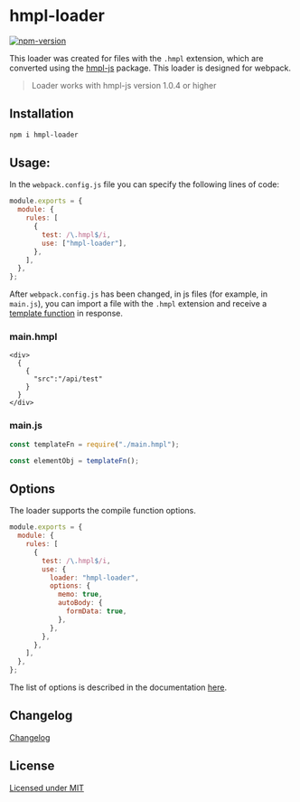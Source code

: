 # hmpl-loader

[![npm-version](https://img.shields.io/npm/v/hmpl-loader?logo=npm&color=fff)](https://www.npmjs.com/package/hmpl-loader)

This loader was created for files with the `.hmpl` extension, which are converted using the [hmpl-js](https://github.com/hmpljs/hmpl) package. This loader is designed for webpack.

> Loader works with hmpl-js version 1.0.4 or higher

## Installation

```bash
npm i hmpl-loader
```

## Usage:

In the `webpack.config.js` file you can specify the following lines of code:

```javascript
module.exports = {
  module: {
    rules: [
      {
        test: /\.hmpl$/i,
        use: ["hmpl-loader"],
      },
    ],
  },
};
```

After `webpack.config.js` has been changed, in js files (for example, in `main.js`), you can import a file with the `.hmpl` extension and receive a [template function](https://hmpljs.github.io/#/?id=compile) in response.

### main.hmpl

```hmpl
<div>
  {
    {
      "src":"/api/test"
    }
  }
</div>
```

### main.js

```javascript
const templateFn = require("./main.hmpl");

const elementObj = templateFn();
```

## Options

The loader supports the compile function options.

```javascript
module.exports = {
  module: {
    rules: [
      {
        test: /\.hmpl$/i,
        use: {
          loader: "hmpl-loader",
          options: {
            memo: true,
            autoBody: {
              formData: true,
            },
          },
        },
      },
    ],
  },
};
```

The list of options is described in the documentation [here](https://hmpl-lang.github.io/hmpl.html#options).

## Changelog

[Changelog](https://github.com/hmpljs/hmpl-loader/releases)

## License

[Licensed under MIT](https://github.com/hmpljs/hmpl-loader/blob/master/LICENSE)
